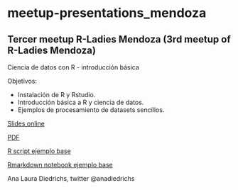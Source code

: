 # meetup-presentations_mendoza
## Tercer meetup R-Ladies Mendoza (3rd meetup of R-Ladies Mendoza)

Ciencia de datos con R - introducción básica

Objetivos:

* Instalación de R y Rstudio.
* Introducción básica a R y ciencia de datos.
* Ejemplos de procesamiento de datasets sencillos.


[Slides online ](https://docs.google.com/presentation/d/1mh-PcbPN98PkExCrMKAnV8MYBlBWjDUglQFUB0NODfo/edit?usp=sharing) 

[PDF](R-Ladies-tercer-meetup-Diedrichs-intro.pdf)

[R script ejemplo base](ejemplo.R)

[Rmarkdown notebook ejemplo base](ejemploBase.Rmd)

Ana Laura Diedrichs, twitter @anadiedrichs




